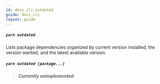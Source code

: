 ```yaml
---
id: docs_cli_outdated
guide: docs_cli
layout: guide
---
```


##### `yarn outdated` <a class="toc" id="toc-yarn-outdated" href="#toc-yarn-outdated"></a>

Lists package dependencies organized by current version installed, the version wanted, and the latest available version.

##### `yarn outdated [package...]` <a class="toc" id="toc-yarn-outdated-package" href="#toc-yarn-outdated-package"></a>

> ***Currently unimplemented***
